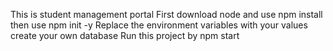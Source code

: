 This is student management portal
First download node and use npm install then use npm init -y
Replace the environment variables with your values
create your own database 
Run this project by npm start
